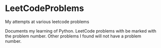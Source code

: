 # LeetCodeProblems
My attempts at various leetcode problems

Documents my learning of Python.
LeetCode problems with be marked with the problem number.
Other problems I found will not have a problem number.
